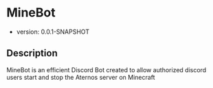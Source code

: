 # MineBot

- version: 0.0.1-SNAPSHOT

## Description

MineBot is an efficient Discord Bot
created to allow authorized discord users start and stop the Aternos server on Minecraft